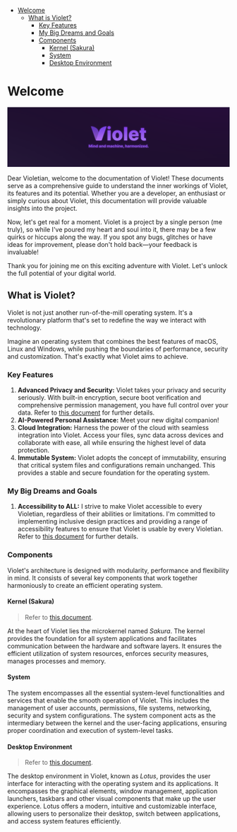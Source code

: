 - [Welcome](#welcome)
  - [What is Violet?](#what-is-violet)
    - [Key Features](#key-features)
    - [My Big Dreams and Goals](#my-big-dreams-and-goals)
    - [Components](#components)
      - [Kernel (Sakura)](#kernel-sakura)
      - [System](#system)
      - [Desktop Environment](#desktop-environment)

# Welcome

![Banner](https://github.com/violet-eco/docs/blob/main/brand/banner.png?raw=true)

Dear Violetian, welcome to the documentation of Violet! These documents serve as a
comprehensive guide to understand the inner workings of Violet, its features and its
potential. Whether you are a developer, an enthusiast or simply curious about Violet,
this documentation will provide valuable insights into the project.

Now, let's get real for a moment. Violet is a project by a single person (me truly), so
while I've poured my heart and soul into it, there may be a few quirks or hiccups along
the way. If you spot any bugs, glitches or have ideas for improvement, please don't hold
back—your feedback is invaluable!

Thank you for joining me on this exciting adventure with Violet.
Let's unlock the full potential of your digital world.

## What is Violet?

Violet is not just another run-of-the-mill operating system. It's a revolutionary
platform that's set to redefine the way we interact with technology.

Imagine an operating system that combines the best features of macOS, Linux and
Windows, while pushing the boundaries of performance, security and customization.
That's exactly what Violet aims to achieve.

### Key Features

1. **Advanced Privacy and Security:** Violet takes your privacy and security seriously. With built-in encryption, secure boot verification and comprehensive permission management, you have full control over your data. Refer to [this document](./features/privacy-and-security.md) for further details.
2. **AI-Powered Personal Assistance:** Meet your new digital companion!
3. **Cloud Integration:** Harness the power of the cloud with seamless integration into Violet. Access your files, sync data across devices and collaborate with ease, all while ensuring the highest level of data protection.
4. **Immutable System:** Violet adopts the concept of immutability, ensuring that critical system files and configurations remain unchanged. This provides a stable and secure foundation for the operating system.

### My Big Dreams and Goals

1. **Accessibility to ALL:** I strive to make Violet accessible to every Violetian, regardless of their abilities or limitations. I'm committed to implementing inclusive design practices and providing a range of accessibility features to ensure that Violet is usable by every Violetian. Refer to [this document](./applications/lotus.md#accessibility-features) for further details.

### Components

Violet's architecture is designed with modularity, performance and flexibility in mind. It consists of several key components that work together harmoniously to create an efficient operating system.

#### Kernel (Sakura)

> Refer to [this document](./specs/kernel/README.md).

At the heart of Violet lies the microkernel named *Sakura*. The kernel provides the
foundation for all system applications and facilitates communication between the hardware
and software layers. It ensures the efficient utilization of system resources, enforces
security measures, manages processes and memory.

#### System

The system encompasses all the essential system-level functionalities and services that
enable the smooth operation of Violet. This includes the management of user accounts,
permissions, file systems, networking, security and system configurations. The system
component acts as the intermediary between the kernel and the user-facing applications,
ensuring proper coordination and execution of system-level tasks.

#### Desktop Environment

> Refer to [this document](./applications/lotus.md).

The desktop environment in Violet, known as *Lotus*, provides the user interface for
interacting with the operating system and its applications. It encompasses the graphical
elements, window management, application launchers, taskbars and other visual components
that make up the user experience. Lotus offers a modern, intuitive and customizable
interface, allowing users to personalize their desktop, switch between applications, and
access system features efficiently.
